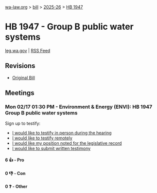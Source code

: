 [wa-law.org](/) > [bill](/bill/) > [2025-26](/bill/2025-26/) > [HB 1947](/bill/2025-26/hb/1947/)

# HB 1947 - Group B public water systems
[leg.wa.gov](https://app.leg.wa.gov/billsummary?BillNumber=1947&Year=2025&Initiative=false) | [RSS Feed](./rss.xml)

## Revisions
* [Original Bill](1/)

## Meetings
### Mon 02/17 01:30 PM - Environment & Energy (ENVI): HB 1947 Group B public water systems
Sign up to testify:
* [I would like to testify in person during the hearing](https://app.leg.wa.gov/csi/Testifier/Add?chamber=House&mId=32839&aId=164094&caId=25929&tId=1)
* [I would like to testify remotely](https://app.leg.wa.gov/csi/Testifier/Add?chamber=House&mId=32839&aId=164094&caId=25929&tId=2)
* [I would like my position noted for the legislative record](https://app.leg.wa.gov/csi/Testifier/Add?chamber=House&mId=32839&aId=164094&caId=25929&tId=3)
* [I would like to submit written testimony](https://app.leg.wa.gov/csi/Testifier/Add?chamber=House&mId=32839&aId=164094&caId=25929&tId=4)

#### 6 👍 - Pro

#### 0 👎 - Con

#### 0 ❓ - Other
